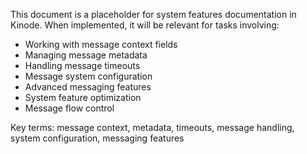 This document is a placeholder for system features documentation in Kinode. When implemented, it will be relevant for tasks involving:
- Working with message context fields
- Managing message metadata
- Handling message timeouts
- Message system configuration
- Advanced messaging features
- System feature optimization
- Message flow control

Key terms: message context, metadata, timeouts, message handling, system configuration, messaging features